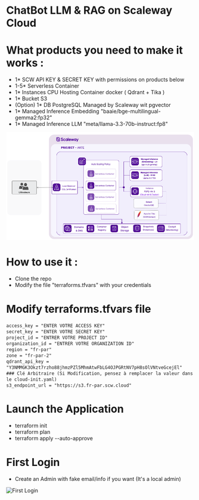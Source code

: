   # ChatBot LLM & RAG on Scaleway Cloud

  # What products you need to make it works :
  - 1* SCW API KEY & SECRET KEY with permissions on products below
  - 1-5* Serverless Container
  - 1* Instances CPU Hosting Container docker ( Qdrant + Tika )
  - 1* Bucket S3
  - (Option) 1* DB PostgreSQL Managed by Scaleway wit pgvector
  - 1* Managed Inference Embedding "baaie/bge-multilingual-gemma2:fp32"
  - 1* Managed Inference LLM "meta/llama-3.3-70b-instruct:fp8"

![Architecture Schema](https://github.com/fg-scw/webui-test/blob/main/images/ARTE.drawio.png)

   # How to use it :
  - Clone the repo
  - Modify the file "terraforms.tfvars" with your credentials 

   # Modify terraforms.tfvars file
    access_key = "ENTER VOTRE ACCESS KEY"
    secret_key = "ENTER VOTRE SECRET KEY"
    project_id = "ENTRER VOTRE PROJECT ID"
    organization_id = "ENTRER VOTRE ORGANIZATION ID"
    region = "fr-par"
    zone = "fr-par-2"
    qdrant_api_key = "Y3NMMGK3Okzt7rzho88jhmzPZl5MhmAtwFbLG4OJPGRtNV7pH8sOlVNtveGcejEl"  ### Clé Arbitraire (Si Modification, pensez à remplacer la valeur dans le cloud-init.yaml)
    s3_endpoint_url = "https://s3.fr-par.scw.cloud"
       

   # Launch the Application 
  - terraform init
  - terraform plan
  - terraform apply --auto-approve

   # First Login
  - Create an Admin with fake email/info if you want (It's a local admin)

![First Login](https://github.com/fg-scw/images/login.png?raw=true)
